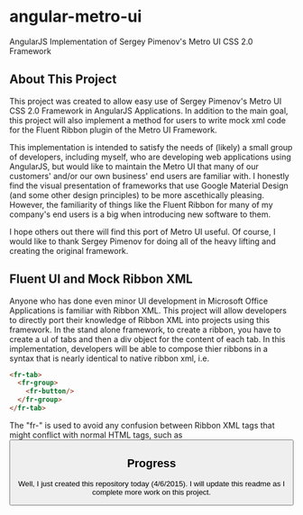 # angular-metro-ui
AngularJS Implementation of Sergey Pimenov's Metro UI CSS 2.0 Framework

About This Project
----------
This project was created to allow easy use of Sergey Pimenov's Metro UI CSS 2.0 Framework in AngularJS Applications. In addition to the main goal, this project will also implement a method for users to write mock xml code for the Fluent Ribbon plugin of the Metro UI Framework.

This implementation is intended to satisfy the needs of (likely) a small group of developers, including myself, who are developing web applications using AngularJS, but would like to maintain the Metro UI that many of our customers' and/or our own business' end users are familiar with. I honestly find the visual presentation of frameworks that use Google Material Design (and some other design principles) to be more ascethically pleasing.  However, the familiarity of things like the Fluent Ribbon for many of my company's end users is a big when introducing new software to them.

I hope others out there will find this port of Metro UI useful. Of course, I would like to thank Sergey Pimenov for doing all of the heavy lifting and creating the original framework. 

Fluent UI and Mock Ribbon XML
----------
Anyone who has done even minor UI development in Microsoft Office Applications is familiar with Ribbon XML. This project will allow developers to directly port their knowledge of Ribbon XML into projects using this framework. In the stand alone framework, to create a ribbon, you have to create a ul of tabs and then a div object for the content of each tab.  In this implementation, developers will be able to compose thier ribbons in a syntax that is nearly identical to native ribbon xml, i.e.

```html 
<fr-tab>
  <fr-group>
    <fr-button/>
  </fr-group>
</fr-tab>

```
The "fr-" is used to avoid any confusion between Ribbon XML tags that might conflict with normal HTML tags, such as <button>

Progress
-----------
Well, I just created this repository today (4/6/2015). I will update this readme as I complete more work on this project.
